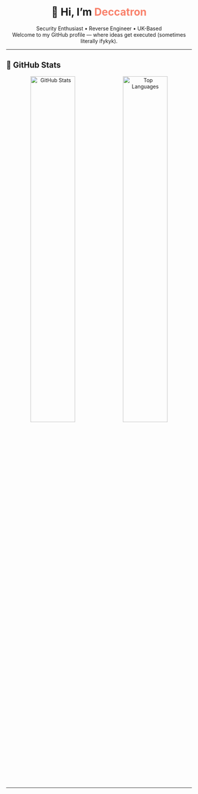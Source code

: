 <h1 align="center">👋 Hi, I’m <span style="color:#f9826c">Deccatron</span></h1>

<p align="center">
  Security Enthusiast • Reverse Engineer • UK-Based<br>
  Welcome to my GitHub profile — where ideas get executed (sometimes literally ifykyk).
</p>

---

## 🚀 GitHub Stats

<p align="center">
  <img src="https://github-readme-stats.vercel.app/api?username=deccatron&show_icons=true&theme=radical&count_private=true" alt="GitHub Stats" width="49%">
  <img src="https://github-readme-stats.vercel.app/api/top-langs/?username=deccatron&layout=compact&theme=radical" alt="Top Languages" width="49%">
</p>

---
